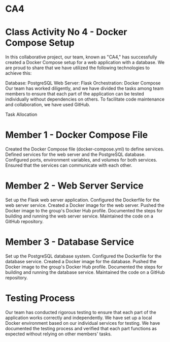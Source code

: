 # CA4

# Class Activity No 4 - Docker Compose Setup
In this collaborative project, our team, known as "CA4," has successfully created a Docker Compose setup for a web application with a database. We are proud to share that we have utilized the following technologies to achieve this:

Database: PostgreSQL
Web Server: Flask
Orchestration: Docker Compose
Our team has worked diligently, and we have divided the tasks among team members to ensure that each part of the application can be tested individually without dependencies on others. To facilitate code maintenance and collaboration, we have used GitHub.

Task Allocation
# Member 1 - Docker Compose File
Created the Docker Compose file (docker-compose.yml) to define services.
Defined services for the web server and the PostgreSQL database.
Configured ports, environment variables, and volumes for both services.
Ensured that the services can communicate with each other.
# Member 2 - Web Server Service
Set up the Flask web server application.
Configured the Dockerfile for the web server service.
Created a Docker image for the web server.
Pushed the Docker image to the group's Docker Hub profile.
Documented the steps for building and running the web server service.
Maintained the code on a GitHub repository.
# Member 3 - Database Service
Set up the PostgreSQL database system.
Configured the Dockerfile for the database service.
Created a Docker image for the database.
Pushed the Docker image to the group's Docker Hub profile.
Documented the steps for building and running the database service.
Maintained the code on a GitHub repository.
# Testing Process
Our team has conducted rigorous testing to ensure that each part of the application works correctly and independently. We have set up a local Docker environment based on our individual services for testing. We have documented the testing process and verified that each part functions as expected without relying on other members' tasks.
